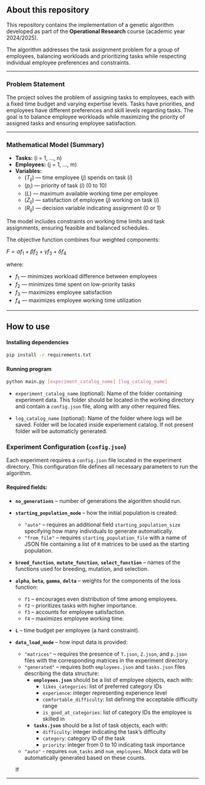 ## About this repository

This repository contains the implementation of a genetic algorithm developed as part of the **Operational Research** course (academic year 2024/2025).

The algorithm addresses the task assignment problem for a group of employees, balancing workloads and prioritizing tasks while respecting individual employee preferences and constraints.

---

### Problem Statement

The project solves the problem of assigning tasks to employees, each with a fixed time budget and varying expertise levels. Tasks have priorities, and employees have different preferences and skill levels regarding tasks. The goal is to balance employee workloads while maximizing the priority of assigned tasks and ensuring employee satisfaction.

---

### Mathematical Model (Summary)

- **Tasks:** \(i = 1, $\ldots$, n\)
- **Employees:** \(j = 1, $\ldots$, m\)
- **Variables:**
  - \($T_{ij}$\) — time employee \($j$\) spends on task \($i$\)
  - \($p_i$\) — priority of task \($i$\) (0 to 10)
  - \($L$\) — maximum available working time per employee
  - \($Z_{ij}$\) — satisfaction of employee \($j$\) working on task \($i$\)
  - \($R_{ij}$\) — decision variable indicating assignment (0 or 1)

The model includes constraints on working time limits and task assignments, ensuring feasible and balanced schedules.

The objective function combines four weighted components:

$F = \alpha f_1 + \beta f_2 + \gamma f_3 + \delta f_4$

where:
- $f_1$ — minimizes workload difference between employees
- $f_2$ — minimizes time spent on low-priority tasks
- $f_3$ — maximizes employee satisfaction
- $f_4$ — maximizes employee working time utilization
---

## How to use

#### Installing dependencies
```bash
pip install -r requirements.txt
```
#### Running program
```bash
python main.py [experiment_catalog_name] [log_catalog_name]
```
- `experiment_catalog_name` (optional):
Name of the folder containing experiment data. This folder should be located in the working directory and contain a `config.json` file, along with any other required files.

- `log_catalog_name` (optional):
Name of the folder where logs will be saved. Folder will be located inside experiement catalog. If not present folder will be automaticly generated.


### Experiment Configuration (`config.json`)

Each experiment requires a `config.json` file located in the experiment directory. This configuration file defines all necessary parameters to run the algorithm.

#### Required fields:

- **`no_generations`** – number of generations the algorithm should run.
- **`starting_population_mode`** – how the initial population is created:
  - `"auto"` – requires an additional field `starting_population_size` specifying how many individuals to generate automatically.
  - `"from_file"` – requires `starting_population_file` with a name of JSON file containing a list of `R` matrices to be used as the starting population.
- **`breed_function`**, **`mutate_function`**, **`select_function`** – names of the functions used for breeding, mutation, and selection.
- **`alpha`**, **`beta`**, **`gamma`**, **`delta`** – weights for the components of the loss function:
  - `f1` – encourages even distribution of time among employees.
  - `f2` – prioritizes tasks with higher importance.
  - `f3` – accounts for employee satisfaction.
  - `f4` – maximizes employee working time.
- **`L`** – time budget per employee (a hard constraint).
- **`data_load_mode`** – how input data is provided:
  - `"matrices"` – requires the presence of `T.json`, `Z.json`, and `p.json` files with the corresponding matrices in the experiment directory.
  - `"generated"` – requires both `employees.json` and `tasks.json` files describing the data structure:
    - **`employees.json`** should be a list of employee objects, each with:
      - `likes_categories`: list of preferred category IDs
      - `experience`: integer representing experience level
      - `comfortable_difficulty`: list defining the acceptable difficulty range
      - `is_good_at_categories`: list of category IDs the employee is skilled in
    - **`tasks.json`** should be a list of task objects, each with:
      - `difficulty`: integer indicating the task’s difficulty
      - `category`: category ID of the task
      - `priority`: integer from 0 to 10 indicating task importance
  - `"auto"` - requires `num_tasks` and `num_employees`. Mock data will be automatically generated based on these counts. 

  If 

---

